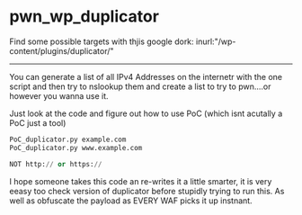 # pwn_wp_duplicator


Find some possible targets with thjis google dork:
inurl:"/wp-content/plugins/duplicator/"

-------------------------------------

You can generate a list of all IPv4 Addresses on the internetr with the one script and then try to nslookup them and create a list to try to pwn....or however you wanna use it.

Just look at the code and figure out how to use PoC (which isnt acutally a PoC just a tool)

```python
PoC_duplicator.py example.com
PoC_duplicator.py www.example.com

NOT http:// or https://
```

I hope someone takes this code an re-writes it a little smarter, it is very eeasy too check version of duplicator before stupidly trying to run this. As well as obfuscate the payload as EVERY WAF picks it up instnant.
